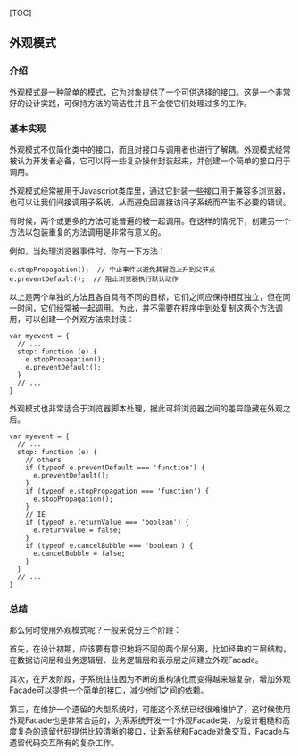 [TOC]

## 外观模式

### 介绍
外观模式是一种简单的模式，它为对象提供了一个可供选择的接口。这是一个非常好的设计实践，可保持方法的简洁性并且不会使它们处理过多的工作。

### 基本实现
外观模式不仅简化类中的接口，而且对接口与调用者也进行了解耦。外观模式经常被认为开发者必备，它可以将一些复杂操作封装起来，并创建一个简单的接口用于调用。

外观模式经常被用于Javascript类库里，通过它封装一些接口用于兼容多浏览器，也可以让我们间接调用子系统，从而避免因直接访问子系统而产生不必要的错误。

有时候，两个或更多的方法可能普遍的被一起调用。在这样的情况下，创建另一个方法以包装重复的方法调用是非常有意义的。

例如，当处理浏览器事件时，你有一下方法：
```
e.stopPropagation();  // 中止事件以避免其冒泡上升到父节点
e.preventDefault();  // 阻止浏览器执行默认动作
```
以上是两个单独的方法且各自具有不同的目标，它们之间应保持相互独立，但在同一时间，它们经常被一起调用。为此，并不需要在程序中到处复制这两个方法调用，可以创建一个外观方法来封装：
```
var myevent = {
  // ...
  stop: function (e) {
    e.stopPropagation();
    e.preventDefault();
  }
  // ...
}
```
外观模式也非常适合于浏览器脚本处理，据此可将浏览器之间的差异隐藏在外观之后。
```
var myevent = {
  // ...
  stop: function (e) {
    // others
    if (typeof e.preventDefault === 'function') {
      e.preventDefault();
    }
    if (typeof e.stopPropagation === 'function') {
      e.stopPropagation();
    }
    // IE
    if (typeof e.returnValue === 'boolean') {
      e.returnValue = false;
    }
    if (typeof e.cancelBubble === 'boolean') {
      e.cancelBubble = false;
    }
  }
  // ...
}
```

### 总结
那么何时使用外观模式呢？一般来说分三个阶段：

首先，在设计初期，应该要有意识地将不同的两个层分离，比如经典的三层结构，在数据访问层和业务逻辑层、业务逻辑层和表示层之间建立外观Facade。

其次，在开发阶段，子系统往往因为不断的重构演化而变得越来越复杂，增加外观Facade可以提供一个简单的接口，减少他们之间的依赖。

第三，在维护一个遗留的大型系统时，可能这个系统已经很难维护了，这时候使用外观Facade也是非常合适的，为系系统开发一个外观Facade类，为设计粗糙和高度复杂的遗留代码提供比较清晰的接口，让新系统和Facade对象交互，Facade与遗留代码交互所有的复杂工作。